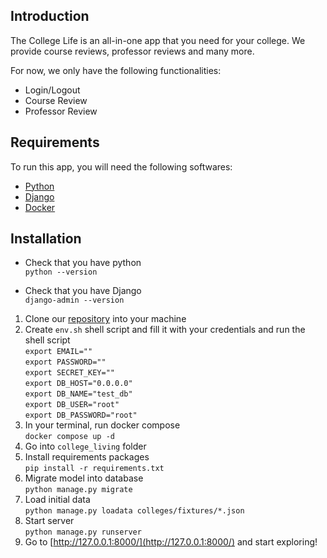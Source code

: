 ## Introduction

The College Life is an all-in-one app that you need for your college. We provide course reviews, professor reviews and
many more.

For now, we only have the following functionalities:
- Login/Logout
- Course Review
- Professor Review

## Requirements

To run this app, you will need the following softwares:

- [Python](https://realpython.com/installing-python/)
- [Django](https://docs.djangoproject.com/en/4.1/topics/install/#installing-official-release)
- [Docker](https://docs.docker.com/get-docker/)

## Installation

- Check that you have python\
`python --version`

- Check that you have Django\
`django-admin --version`

1. Clone our [repository](https://github.com/nategreb/college-life.git) into your machine
2. Create `env.sh` shell script and fill it with your credentials and run the shell script\
`export EMAIL=""`\
`export PASSWORD=""`\
`export SECRET_KEY=""`\
`export DB_HOST="0.0.0.0"`\
`export DB_NAME="test_db"`\
`export DB_USER="root"`\
`export DB_PASSWORD="root"`
3. In your terminal, run docker compose\
`docker compose up -d`
4. Go into `college_living` folder
5. Install requirements packages\
`pip install -r requirements.txt`
6. Migrate model into database\
`python manage.py migrate`
7. Load initial data\
`python manage.py loadata colleges/fixtures/*.json`
8. Start server\
`python manage.py runserver`
9. Go to [http://127.0.0.1:8000/](http://127.0.0.1:8000/) and start exploring!
